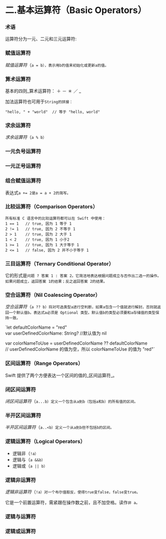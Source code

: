 # 二.基本运算符（Basic Operators）

### 术语

运算符分为一元、二元和三元运算符:

### 赋值运算符

_赋值运算符_（`a = b），表示用b的值来初始化或更新a的值。`

### 算术运算符

基本的四则_算术运算符： ＋ － ＊ ／ _

加法运算符也可用于`String的拼接：`

```
"hello, " + "world"  // 等于 "hello, world"
```

### 求余运算符

_求余运算符_（`a % b）`

### 一元负号运算符

### 一元正号运算符

### 组合赋值运算符

表达式`a += 2是a = a + 2的简写。`

### 比较运算符（Comparison Operators）

```
所有标准 C 语言中的比较运算符都可以在 Swift 中使用：
1 == 1   // true, 因为 1 等于 1
2 != 1   // true, 因为 2 不等于 1
2 > 1    // true, 因为 2 大于 1
1 < 2    // true, 因为 1 小于2
1 >= 1   // true, 因为 1 大于等于 1
2 <= 1   // false, 因为 2 并不小于等于 1
```

### 三目运算符（Ternary Conditional Operator）

它的形式是`问题 ? 答案 1 : 答案 2。它简洁地表达根据问题成立与否作出二选一的操作。如果问题成立，返回答案 1的结果；反之返回答案 2的结果。`

### 空合运算符（Nil Coalescing Operator）

_空合运算符_（`a ?? b）将对可选类型a进行空判断，如果a包含一个值就进行解封，否则就返回一个默认值b。表达式a必须是 Optional 类型。默认值b的类型必须要和a存储值的类型保持一致。`

\`let defaultColorName = "red"  
var userDefinedColorName: String?   //默认值为 nil

var colorNameToUse = userDefinedColorName ?? defaultColorName  
// userDefinedColorName 的值为空，所以 colorNameToUse 的值为 "red"\`

### 区间运算符（Range Operators）

Swift 提供了两个方便表达一个区间的值的_区间运算符_。

### 闭区间运算符

_闭区间运算符_（`a...b）定义一个包含从a到b（包括a和b）的所有值的区间。`

### 半开区间运算符

_半开区间运算符_（`a..<b）定义一个从a到b但不包括b的区间。`

### 逻辑运算符（Logical Operators）

* 逻辑非（`!a）`
* 逻辑与（`a &&b）`
* 逻辑或（`a || b）`

### 逻辑非运算符

_逻辑非运算符_（`!a）对一个布尔值取反，使得true变false，false变true。`

它是一个前置运算符，需紧跟在操作数之前，且不加空格。读作`非 a。`

### 逻辑与运算符

### 逻辑或运算符





